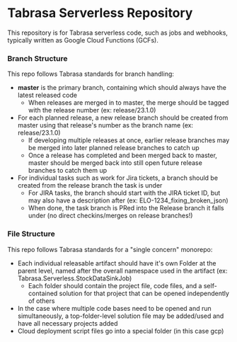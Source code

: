 # Tabrasa Serverless Repository
This repository is for Tabrasa serverless code, such as jobs and webhooks, typically written as Google Cloud Functions (GCFs).

### Branch Structure
This repo follows Tabrasa standards for branch handling:

* **master** is the primary branch, containing which should always have the latest released code
    * When releases are merged in to master, the merge should be tagged with the release number (ex: release/23.1.0)
* For each planned release, a new release branch should be created from master using that release's number as the branch name (ex: release/23.1.0)
    * If developing multiple releases at once, earlier release branches may be merged into later planned release branches to catch up
    * Once a release has completed and been merged back to master, master should be merged back into still open future release branches to catch them up
* For individual tasks such as work for Jira tickets, a branch should be created from the release branch the task is under
    * For JIRA tasks, the branch should start with the JIRA ticket ID, but may also have a description after (ex: ELO-1234_fixing_broken_json)
    * When done, the task branch is PRed into the Release branch it falls under (no direct checkins/merges on release branches!)

### File Structure
This repo follows Tabrasa standards for a "single concern" monorepo:

* Each individual releasable artifact should have it's own Folder at the parent level, named after the overall namespace used in the artifact (ex: Tabrasa.Serverless.StockDataSinkJob)
    * Each folder should contain the project file, code files, and a self-contained solution for that project that can be opened independently of others
* In the case where multiple code bases need to be opened and run simultaneously, a top-folder-level solution file may be added/used and have all necessary projects added
* Cloud deployment script files go into a special folder (in this case gcp) 